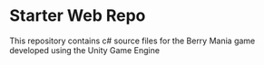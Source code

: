 # Starter Web Repo

This repository contains c# source files for the Berry Mania game developed using the Unity Game Engine



